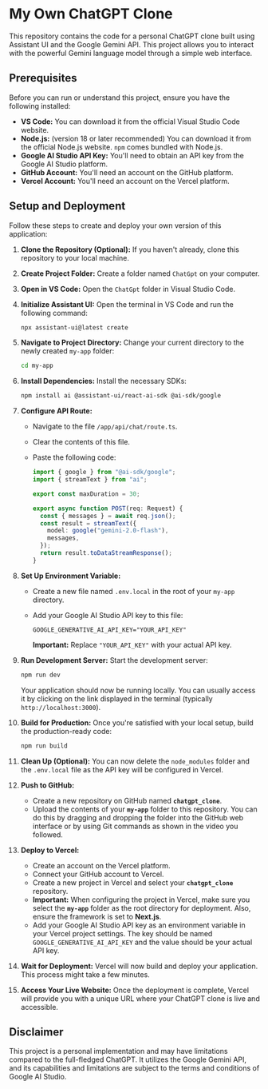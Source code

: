 # My Own ChatGPT Clone

This repository contains the code for a personal ChatGPT clone built using Assistant UI and the Google Gemini API. This project allows you to interact with the powerful Gemini language model through a simple web interface.

## Prerequisites

Before you can run or understand this project, ensure you have the following installed:

* **VS Code:** You can download it from the official Visual Studio Code website.
* **Node.js:** (version 18 or later recommended) You can download it from the official Node.js website. `npm` comes bundled with Node.js.
* **Google AI Studio API Key:** You'll need to obtain an API key from the Google AI Studio platform.
* **GitHub Account:** You'll need an account on the GitHub platform.
* **Vercel Account:** You'll need an account on the Vercel platform.

## Setup and Deployment

Follow these steps to create and deploy your own version of this application:

1.  **Clone the Repository (Optional):** If you haven't already, clone this repository to your local machine.

2.  **Create Project Folder:** Create a folder named `ChatGpt` on your computer.

3.  **Open in VS Code:** Open the `ChatGpt` folder in Visual Studio Code.

4.  **Initialize Assistant UI:** Open the terminal in VS Code and run the following command:

    ```bash
    npx assistant-ui@latest create
    ```

5.  **Navigate to Project Directory:** Change your current directory to the newly created `my-app` folder:

    ```bash
    cd my-app
    ```

6.  **Install Dependencies:** Install the necessary SDKs:

    ```bash
    npm install ai @assistant-ui/react-ai-sdk @ai-sdk/google
    ```

7.  **Configure API Route:**
    * Navigate to the file `/app/api/chat/route.ts`.
    * Clear the contents of this file.
    * Paste the following code:

        ```typescript
        import { google } from "@ai-sdk/google";
        import { streamText } from "ai";

        export const maxDuration = 30;

        export async function POST(req: Request) {
          const { messages } = await req.json();
          const result = streamText({
            model: google("gemini-2.0-flash"),
            messages,
          });
          return result.toDataStreamResponse();
        }
        ```

8.  **Set Up Environment Variable:**
    * Create a new file named `.env.local` in the root of your `my-app` directory.
    * Add your Google AI Studio API key to this file:

        ```
        GOOGLE_GENERATIVE_AI_API_KEY="YOUR_API_KEY"
        ```

        **Important:** Replace `"YOUR_API_KEY"` with your actual API key.

9.  **Run Development Server:** Start the development server:

    ```bash
    npm run dev
    ```

    Your application should now be running locally. You can usually access it by clicking on the link displayed in the terminal (typically `http://localhost:3000`).

10. **Build for Production:** Once you're satisfied with your local setup, build the production-ready code:

    ```bash
    npm run build
    ```

11. **Clean Up (Optional):** You can now delete the `node_modules` folder and the `.env.local` file as the API key will be configured in Vercel.

12. **Push to GitHub:**
    * Create a new repository on GitHub named **`chatgpt_clone`**.
    * Upload the contents of your **`my-app`** folder to this repository. You can do this by dragging and dropping the folder into the GitHub web interface or by using Git commands as shown in the video you followed.

13. **Deploy to Vercel:**
    * Create an account on the Vercel platform.
    * Connect your GitHub account to Vercel.
    * Create a new project in Vercel and select your **`chatgpt_clone`** repository.
    * **Important:** When configuring the project in Vercel, make sure you select the **`my-app`** folder as the root directory for deployment. Also, ensure the framework is set to **Next.js**.
    * Add your Google AI Studio API key as an environment variable in your Vercel project settings. The key should be named `GOOGLE_GENERATIVE_AI_API_KEY` and the value should be your actual API key.

14. **Wait for Deployment:** Vercel will now build and deploy your application. This process might take a few minutes.

15. **Access Your Live Website:** Once the deployment is complete, Vercel will provide you with a unique URL where your ChatGPT clone is live and accessible.

## Disclaimer

This project is a personal implementation and may have limitations compared to the full-fledged ChatGPT. It utilizes the Google Gemini API, and its capabilities and limitations are subject to the terms and conditions of Google AI Studio.

